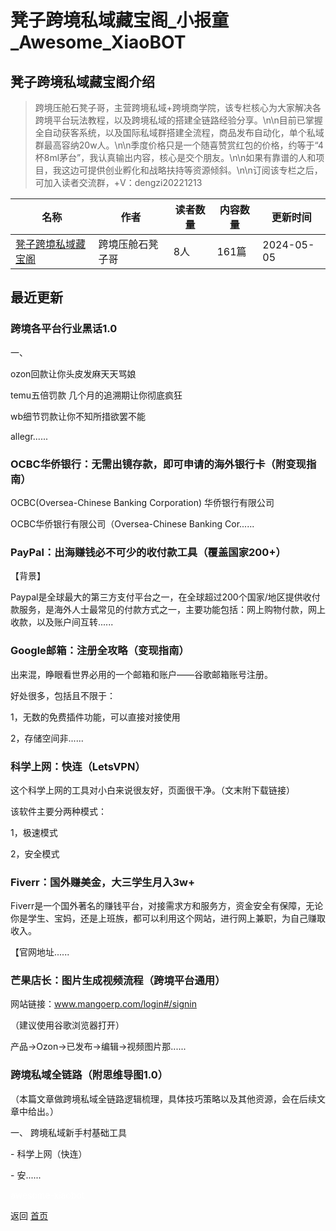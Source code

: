 # 凳子跨境私域藏宝阁_小报童_Awesome_XiaoBOT

## 凳子跨境私域藏宝阁介绍
> 跨境压舱石凳子哥，主营跨境私域+跨境商学院，该专栏核心为大家解决各跨境平台玩法教程，以及跨境私域的搭建全链路经验分享。\n\n目前已掌握全自动获客系统，以及国际私域群搭建全流程，商品发布自动化，单个私域群最高容纳20w人。\n\n季度价格只是一个随喜赞赏红包的价格，约等于“4杯8ml茅台”，我认真输出内容，核心是交个朋友。\n\n如果有靠谱的人和项目，我这边可提供创业孵化和战略扶持等资源倾斜。\n\n订阅该专栏之后，可加入读者交流群，+V：dengzi20221213  
  


|名称|作者|读者数量|内容数量|更新时间|
|---|---|---|---|---|
|[凳子跨境私域藏宝阁](https://xiaobot.net/p/dengzi888?refer=9c3f1c95-a052-465a-9902-f6d75080262a)|跨境压舱石凳子哥|8人|161篇|2024-05-05|

## 最近更新
### 跨境各平台行业黑话1.0

一、

ozon回款让你头皮发麻天天骂娘

temu五倍罚款 几个月的追溯期让你彻底疯狂

wb细节罚款让你不知所措欲罢不能

allegr......

### OCBC华侨银行：无需出镜存款，即可申请的海外银行卡（附变现指南）

OCBC(Oversea-Chinese Banking Corporation) 华侨银行有限公司

OCBC华侨银行有限公司（Oversea-Chinese Banking Cor......

### PayPal：出海赚钱必不可少的收付款工具（覆盖国家200+）

【背景】

Paypal是全球最大的第三方支付平台之一，在全球超过200个国家/地区提供收付款服务，是海外人士最常见的付款方式之一，主要功能包括：网上购物付款，网上收款，以及账户间互转......

### Google邮箱：注册全攻略（变现指南）

出来混，睁眼看世界必用的一个邮箱和账户——谷歌邮箱账号注册。

好处很多，包括且不限于：

1，无数的免费插件功能，可以直接对接使用

2，存储空间非......

### 科学上网：快连（LetsVPN）

这个科学上网的工具对小白来说很友好，页面很干净。（文末附下载链接）

该软件主要分两种模式：

1，极速模式

2，安全模式

### Fiverr：国外赚美金，大三学生月入3w+

Fiverr是一个国外著名的赚钱平台，对接需求方和服务方，资金安全有保障，无论你是学生、宝妈，还是上班族，都可以利用这个网站，进行网上兼职，为自己赚取收入。

【官网地址......

### 芒果店长：图片生成视频流程（跨境平台通用）

网站链接：www.mangoerp.com/login#/signin

（建议使用谷歌浏览器打开）

产品→Ozon→已发布→编辑→视频图片那......

### 跨境私域全链路（附思维导图1.0）

（本篇文章做跨境私域全链路逻辑梳理，具体技巧策略以及其他资源，会在后续文章中给出。）

一、 跨境私域新手村基础工具

\- 科学上网（快连）

\- 安......


<a href="https://github.com/Reno9527/awesome-xiaobot" style="color: white; text-decoration: none;">awesome-xiaobot</a>

返回 [首页](../README.md)
